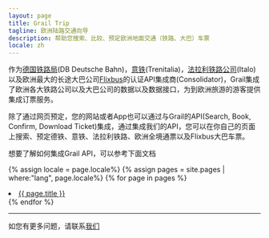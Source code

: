 ```yaml
---
layout: page
title: Grail Trip
tagline: 欧洲陆路交通向导
description: 帮助您搜索、比较、预定欧洲地面交通（铁路、大巴）车票
locale: zh
---
```


作为[德国铁路局](https://www.bahn.com/i/view/index.shtml)(DB Deutsche Bahn)，[意铁](trenitalia.com)(Trenitalia)，[法拉利铁路公司](italotreno.it/en)(Italo)以及欧洲最大的长途大巴公司[Flixbus](flixbus.com)的认证API集成商(Consolidator)，Grail集成了欧洲各大铁路公司以及大巴公司的数据以及数据接口，为到欧洲旅游的游客提供集成订票服务。

除了通过网页预定，您的网站或者App也可以通过与Grail的API(Search, Book, Confirm, Download Ticket)集成，通过集成我们的API，您可以在你自己的页面上搜索、预定德铁、意铁、法拉利铁路、欧洲全境通票以及Flixbus大巴车票。

想要了解如何集成Grail API，可以参考下面文档

{% assign locale = page.locale%}
{% assign pages = site.pages | where:"lang", page.locale%}
{% for page in pages %}
  <li>
      <a class="post-link" href="{{ page.url | prepend: site.baseurl }}">{{ page.title }}</a>
  </li>
{% endfor %}

<br>

---
如您有更多问题，请联系[我们](mailto:oulu@ul-e.com) 
